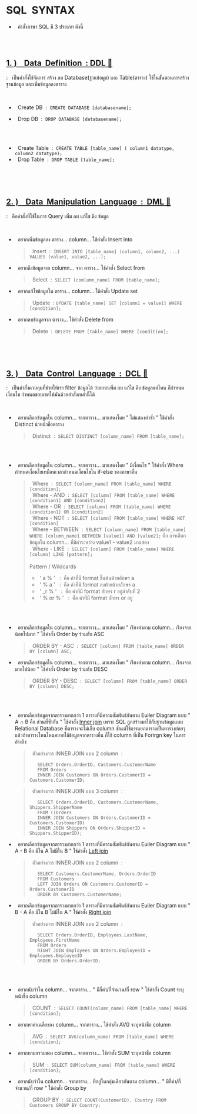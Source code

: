 # SQL  &nbsp;SYNTAX

- &nbsp; คำสั่งภาษา SQL มี 3 ประเภท ดังนี้

<br/><br/>

## [1.&nbsp;) &nbsp;&nbsp; Data &nbsp;Definition &nbsp;:&nbsp;DDL 🔗](https://www.khanacademy.org/computing/computer-programming/sql)
:&nbsp;&nbsp; เป็นคำสั่งใช้จัดการ สร้าง ลบ Database(ฐานข้อมูล) และ Table(ตาราง) ใช้ในขั้นตอนการสร้างฐานข้อมูล และเพิ่มข้อมูลลงตาราง

<br/>

   - &nbsp; Create DB &nbsp;:&nbsp; ```CREATE DATABASE [databasename];```
   
   - &nbsp; Drop DB &nbsp;:&nbsp; ```DROP DATABASE [databasename];```

   <br/><br/>

   - &nbsp; Create Table &nbsp;:&nbsp; ```CREATE TABLE [table_name] ( column1 datatype, column2 datatype);```
   - &nbsp; Drop Table &nbsp;:&nbsp; ```DROP TABLE [table_name];```

<br/><br/><br/>

 ## [2.&nbsp;) &nbsp;&nbsp; Data &nbsp;Manipulation &nbsp;Language &nbsp;:&nbsp; DML 🔗](https://www.w3schools.com/sql/default.asp)
:&nbsp;&nbsp;  คือคำสั่งที่ใช้ในการ Query  เพิ่ม ลบ แก้ไข ดึง ข้อมูล

<br/>

   - &nbsp; อยากเพิ่มข้อมูลลง ตาราง... column... ใช้คำสั่ง Insert into
     > &nbsp; Insert &nbsp;:&nbsp; ```INSERT INTO [table_name] (column1, column2, ...) VALUES (value1, value2, ...);```

   - &nbsp; อยากดึงข้อมูลจาก column... จาก ตาราง... ใช้คำสั่ง Select from 
     > &nbsp; Select &nbsp;:&nbsp; ```SELECT [comlumn_name] FROM [table_name];```

   - &nbsp; อยากแก้ไขข้อมูลใน ตาราง... column... ใช้คำสั่ง Update set  
     > &nbsp; Update &nbsp;:&nbsp;```UPDATE [table_name] SET [column1 = value1] WHERE [condition];```

   - &nbsp; อยากลบข้อมูลจาก ตาราง...  ใช้คำสั่ง Delete from
     > &nbsp; Delete &nbsp;:&nbsp; ```DELETE FROM [table_name] WHERE [condition];```

<br/><br/><br/>

 ## [3.&nbsp;) &nbsp;&nbsp; Data &nbsp;Control &nbsp;Language &nbsp;:&nbsp; DCL 🔗](https://mariadb.org/)
:&nbsp;&nbsp; เป็นคำสั่งควบคุมที่ช่วยให้เรา filter ข้อมูลได้ ว่าอยากเพิ่ม ลบ แก้ไข ดึง ข้อมูลแค่ไหน ก็กำหนดเงื่อนไข กำหนดขอบเขตให้มันด้วยคำสั่งเหล่านี้ได้

<br/>

   - &nbsp; อยากเลือกข้อมูลใน column... จากตาราง... มาแสดงโดย " ไม่แสดงค่าซ้ำ " ใช้คำสั่ง Distinct นำหน้าชื่อตาราง
     > &nbsp; Distinct &nbsp;:&nbsp; ```SELECT DISTINCT [column_name] FROM [table_name];```
     
   <br/><br/>

   - &nbsp; อยากเลือกข้อมูลใน column... จากตาราง... มาแสดงโดย " มีเงื่อนไข " ใช้คำสั่ง Where กำหนดเงื่อนไขเหมือนเวลากำหนดเงื่อนไขใน if-else ของภาษาอื่น
     > &nbsp; Where &nbsp;:&nbsp; ```SELECT [column_name] FROM [table_name] WHERE [condition];``` <br/>
     > &nbsp; Where - AND &nbsp;:&nbsp; ```SELECT [column] FROM [table_name] WHERE [condition1] AND [condition2]``` <br/>
     > &nbsp; Where - OR &nbsp;:&nbsp; ```SELECT [column] FROM [table_name] WHERE [condition1] OR [condition2]``` <br/>
     > &nbsp; Where - NOT &nbsp;:&nbsp; ```SELECT [column] FROM [table_name] WHERE NOT [condition]``` <br/>
     > &nbsp; Where - BETWEEN &nbsp;:&nbsp; ```SELECT [column_name] FROM [table_name] WHERE [column_name] BETWEEN [value1] AND [value2];``` คือ การเลือกข้อมูลใน column... ที่มีค่าระหว่าง value1 - value2 มาแสดง<br/>
     > &nbsp; Where - LIKE &nbsp;:&nbsp; ```SELECT [column] FROM [table_name] WHERE [column] LIKE [pattern];``` <br/><br/>
       > Pattern / Wildcards
       > - &nbsp;'&nbsp;a&nbsp;%&nbsp;'&nbsp;  &nbsp;:&nbsp;  คือ ค่าที่มี format ขึ้นต้นด้วยอักษร a
       > - &nbsp;'&nbsp;%&nbsp;a&nbsp;'&nbsp;  &nbsp;:&nbsp;  คือ ค่าที่มี format ลงท้ายด้วยอักษร a
       > - &nbsp;'&nbsp;_r&nbsp;%&nbsp;'&nbsp;  &nbsp;:&nbsp;  คือ ค่าที่มี format อักษร r อยู่ลำดับที่ 2
       > - &nbsp;'&nbsp;%&nbsp;or&nbsp;%&nbsp;'&nbsp;  &nbsp;:&nbsp;  คือ ค่าที่มี format อักษร or อยู่
 
   <br/><br/>

   - &nbsp; อยากเลือกข้อมูลใน column... จากตาราง... มาแสดงโดย " เรียงค่าตาม column... เรียงจากน้อยไปมาก " ใช้คำสั่ง Order by ร่วมกับ ASC
     > &nbsp; ORDER BY - ASC &nbsp;:&nbsp; ```SELECT [column] FROM [table_name] ORDER BY [column] ASC;```

   - &nbsp; อยากเลือกข้อมูลใน column... จากตาราง... มาแสดงโดย " เรียงค่าตาม column... เรียงจากมากไปน้อย " ใช้คำสั่ง Order by ร่วมกับ DESC
     > &nbsp; ORDER BY - DESC &nbsp;:&nbsp; ```SELECT [column] FROM [table_name] ORDER BY [column] DESC;```

   <br/><br/>

   - &nbsp; อยากเลือกข้อมูลจากตารางมากกว่า 1 ตารางที่มีความสัมพันธ์กันตาม Euiler Diagram แบบ  " A ∩ B คือ ส่วนที่ซ้ำกัน " ใช้คำสั่ง [Inner join](https://www.w3schools.com/sql/sql_join_inner.asp)  เพราะ SQL ถูกสร้างมาใช้กับฐานข้อมูลแบบ Relational Database ที่ตารางจะไม่เก็บ column ซ้ำแต่ใช้การแยกตารางเป็นตารางย่อยๆ แล้วถ้าตารางไหนไหนอยากใช้ข้อมูลจากตารางอื่น ก็ใช้ column ที่เป็น Forirgn key ในการอ้างอิง
     > &nbsp; ตัวอย่างการ INNER JOIN แบบ 2 column &nbsp;:&nbsp;
     > ```
     >    SELECT Orders.OrderID, Customers.CustomerName
     >    FROM Orders
     >    INNER JOIN Customers ON Orders.CustomerID = Customers.CustomerID;
     
     > &nbsp; ตัวอย่างการ INNER JOIN แบบ 3 column &nbsp;:&nbsp;
     > ```
     >    SELECT Orders.OrderID, Customers.CustomerName, Shippers.ShipperName
     >    FROM ((Orders
     >    INNER JOIN Customers ON Orders.CustomerID = Customers.CustomerID)
     >    INNER JOIN Shippers ON Orders.ShipperID = Shippers.ShipperID);

   - &nbsp; อยากเลือกข้อมูลจากตารางมากกว่า 1 ตารางที่มีความสัมพันธ์กันตาม Euiler Diagram แบบ  " A - B คือ มีใน A ไม่มีใน B " ใช้คำสั่ง [Left join](https://www.w3schools.com/sql/sql_join_left.asp)
     > &nbsp; ตัวอย่างการ INNER JOIN แบบ 2 column &nbsp;:&nbsp;
     > ```
     >    SELECT Customers.CustomerName, Orders.OrderID
     >    FROM Customers
     >    LEFT JOIN Orders ON Customers.CustomerID = Orders.CustomerID
     >    ORDER BY Customers.CustomerName;

   - &nbsp; อยากเลือกข้อมูลจากตารางมากกว่า 1 ตารางที่มีความสัมพันธ์กันตาม Euiler Diagram แบบ  " B - A คือ มีใน B ไม่มีใน A " ใช้คำสั่ง [Right join](https://www.w3schools.com/sql/sql_join_right.asp)
     > &nbsp; ตัวอย่างการ INNER JOIN แบบ 2 column &nbsp;:&nbsp;
     > ```
     >    SELECT Orders.OrderID, Employees.LastName, Employees.FirstName
     >    FROM Orders
     >    RIGHT JOIN Employees ON Orders.EmployeeID = Employees.EmployeeID
     >    ORDER BY Orders.OrderID;
 
   <br/><br/>

   - &nbsp; อยากนับว่าใน column... จากตาราง... " มีกี่ค่า/กี่จำนวน/กี่ row " ใช้คำสั่ง Count ระบุหน้าชื่อ column
     > &nbsp; COUNT &nbsp;:&nbsp; ```SELECT COUNT(column_name) FROM [table_name] WHERE [condition];```

   - &nbsp; อยากหาค่าเฉลี่ยของ column... จากตาราง...  ใช้คำสั่ง AVG ระบุหน้าชื่อ column
     > &nbsp; AVG &nbsp;:&nbsp; ```SELECT AVG(column_name) FROM [table_name] WHERE [condition];```

   - &nbsp; อยากหาผลรวมของ column... จากตาราง...  ใช้คำสั่ง SUM ระบุหน้าชื่อ column
     > &nbsp; SUM &nbsp;:&nbsp; ```SELECT SUM(column_name) FROM [table_name] WHERE [condition];```
     
   - &nbsp; อยากนับว่าใน column... จากตาราง... ที่อยู่ในกลุ่มเดียวกันตาม column... " มีกี่ค่า/กี่จำนวน/กี่ row "  ใช้คำสั่ง Group by
     > &nbsp; GROUP BY &nbsp;:&nbsp; ```SELECT COUNT(CustomerID), Country FROM Customers GROUP BY Country;```
